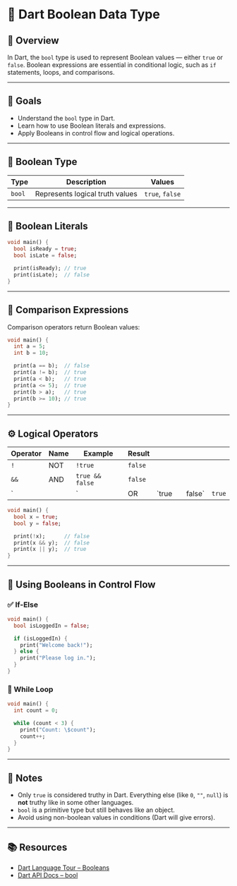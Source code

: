 # 🐋 Dart Boolean Data Type

## 📌 Overview

In Dart, the `bool` type is used to represent Boolean values — either `true` or `false`. Boolean expressions are essential in conditional logic, such as `if` statements, loops, and comparisons.

---

## 🎯 Goals

* Understand the `bool` type in Dart.
* Learn how to use Boolean literals and expressions.
* Apply Booleans in control flow and logical operations.

---

## 🔑 Boolean Type

| Type   | Description                     | Values          |
| ------ | ------------------------------- | --------------- |
| `bool` | Represents logical truth values | `true`, `false` |

---

## 🧪 Boolean Literals

```dart
void main() {
  bool isReady = true;
  bool isLate = false;

  print(isReady); // true
  print(isLate);  // false
}
```

---

## 🧠 Comparison Expressions

Comparison operators return Boolean values:

```dart
void main() {
  int a = 5;
  int b = 10;

  print(a == b);  // false
  print(a != b);  // true
  print(a < b);   // true
  print(a <= 5);  // true
  print(b > a);   // true
  print(b >= 10); // true
}
```

---

## ⚙ Logical Operators

| Operator | Name | Example         | Result  |        |   |         |        |
| -------- | ---- | --------------- | ------- | ------ | - | ------- | ------ |
| `!`      | NOT  | `!true`         | `false` |        |   |         |        |
| `&&`     | AND  | `true && false` | `false` |        |   |         |        |
| \`       |      | \`              | OR      | \`true |   | false\` | `true` |

```dart
void main() {
  bool x = true;
  bool y = false;

  print(!x);      // false
  print(x && y);  // false
  print(x || y);  // true
}
```

---

## 🔁 Using Booleans in Control Flow

### ✅ If-Else

```dart
void main() {
  bool isLoggedIn = false;

  if (isLoggedIn) {
    print("Welcome back!");
  } else {
    print("Please log in.");
  }
}
```

### 🔁 While Loop

```dart
void main() {
  int count = 0;

  while (count < 3) {
    print("Count: \$count");
    count++;
  }
}
```

---

## 🚨 Notes

* Only `true` is considered truthy in Dart. Everything else (like `0`, `""`, `null`) is **not** truthy like in some other languages.
* `bool` is a primitive type but still behaves like an object.
* Avoid using non-boolean values in conditions (Dart will give errors).

---

## 📚 Resources

* [Dart Language Tour – Booleans](https://dart.dev/language#booleans)
* [Dart API Docs – bool](https://api.dart.dev/stable/dart-core/bool-class.html)

